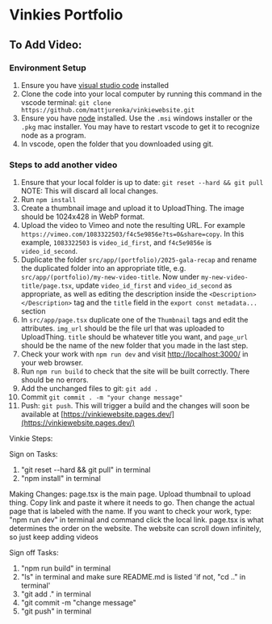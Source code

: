 # Vinkies Portfolio

## To Add Video:

### Environment Setup
1. Ensure you have [visual studio code](https://code.visualstudio.com/) installed 
2. Clone the code into your local computer by running this command in the vscode terminal: `git clone https://github.com/mattjurenka/vinkiewebsite.git`
3. Ensure you have [node](https://nodejs.org/en/download) installed. Use the `.msi` windows installer or the `.pkg` mac installer. You may have to restart vscode to get it to recognize node as a program.
4. In vscode, open the folder that you downloaded using git.

### Steps to add another video
1. Ensure that your local folder is up to date: `git reset --hard && git pull` NOTE: This will discard all local changes.
2. Run `npm install`
3. Create a thumbnail image and upload it to UploadThing. The image should be 1024x428 in WebP format.
4. Upload the video to Vimeo and note the resulting URL. For example `https://vimeo.com/1083322503/f4c5e9856e?ts=0&share=copy`. In this example, `1083322503` is `video_id_first`, and `f4c5e9856e` is `video_id_second`.
5. Duplicate the folder `src/app/(portfolio)/2025-gala-recap` and rename the duplicated folder into an appropriate title, e.g. `src/app/(portfolio)/my-new-video-title`. Now under `my-new-video-title/page.tsx`, update `video_id_first` and `video_id_second` as appropriate, as well as editing the description inside the `<Description></Description>` tag and the `title` field in the `export const metadata...` section
6. In `src/app/page.tsx` duplicate one of the `Thumbnail` tags and edit the attributes. `img_url` should be the file url that was uploaded to UploadThing. `title` should be whatever title you want, and `page_url` should be the name of the new folder that you made in the last step. 
7. Check your work with `npm run dev` and visit [http://localhost:3000/](http://localhost:3000/) in your web browser.
8. Run `npm run build` to check that the site will be built correctly. There should be no errors.
9. Add the unchanged files to git: `git add .`
10. Commit `git commit . -m "your change message"`
11. Push: `git push`. This will trigger a build and the changes will soon be available at [https://vinkiewebsite.pages.dev/](https://vinkiewebsite.pages.dev/)



Vinkie Steps:

Sign on Tasks:
1. "git reset --hard && git pull" in terminal
2. "npm install" in terminal

Making Changes:
page.tsx is the main page. Upload thumbnail to upload thing. Copy link and paste it where it needs to go. Then change the actual page that is labeled with the name.
If you want to check your work, type: "npm run dev" in terminal and command click the local link.
page.tsx is what determines the order on the website. The website can scroll down infinitely, so just keep adding videos

Sign off Tasks:
1. "npm run build" in terminal
2. "ls" in terminal and make sure README.md is listed 'if not, "cd .." in terminal'
3. "git add ." in terminal
4. "git commit -m "change message"
5. "git push" in terminal